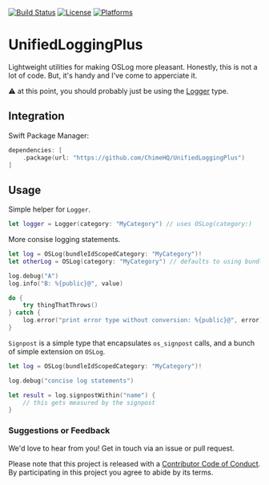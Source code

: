 [![Build Status][build status badge]][build status]
[![License][license badge]][license]
[![Platforms][platforms badge]][platforms]

# UnifiedLoggingPlus

Lightweight utilities for making OSLog more pleasant. Honestly, this is not a lot of code. But, it's handy and I've come to apperciate it.

⚠️ at this point, you should probably just be using the [Logger](https://developer.apple.com/documentation/os/logger) type.

## Integration

Swift Package Manager:

```swift
dependencies: [
    .package(url: "https://github.com/ChimeHQ/UnifiedLoggingPlus")
]
```

## Usage

Simple helper for `Logger`.

```swift
let logger = Logger(category: "MyCategory") // uses OSLog(category:)
```

More consise logging statements.

```swift
let log = OSLog(bundleIdScopedCategory: "MyCategory")!
let otherLog = OSLog(category: "MyCategory") // defaults to using bundle-id for scoping

log.debug("A")
log.info("B: %{public}@", value)

do {
    try thingThatThrows()
} catch {
    log.error("print error type without conversion: %{public}@", error)
}

```

`Signpost` is a simple type that encapsulates `os_signpost` calls, and a bunch of simple extension on `OSLog`.

```swift
let log = OSLog(bundleIdScopedCategory: "MyCategory")!

log.debug("concise log statements")

let result = log.signpostWithin("name") {
    // this gets measured by the signpost
}
```

### Suggestions or Feedback

We'd love to hear from you! Get in touch via an issue or pull request.

Please note that this project is released with a [Contributor Code of Conduct](CODE_OF_CONDUCT.md). By participating in this project you agree to abide by its terms.

[build status]: https://github.com/ChimeHQ/UnifiedLoggingPlus/actions
[build status badge]: https://github.com/ChimeHQ/UnifiedLoggingPlus/workflows/CI/badge.svg
[license]: https://opensource.org/licenses/BSD-3-Clause
[license badge]: https://img.shields.io/github/license/ChimeHQ/UnifiedLoggingPlus
[platforms]: https://swiftpackageindex.com/ChimeHQ/UnifiedLoggingPlus
[platforms badge]: https://img.shields.io/endpoint?url=https%3A%2F%2Fswiftpackageindex.com%2Fapi%2Fpackages%2FChimeHQ%2FUnifiedLoggingPlus%2Fbadge%3Ftype%3Dplatforms
